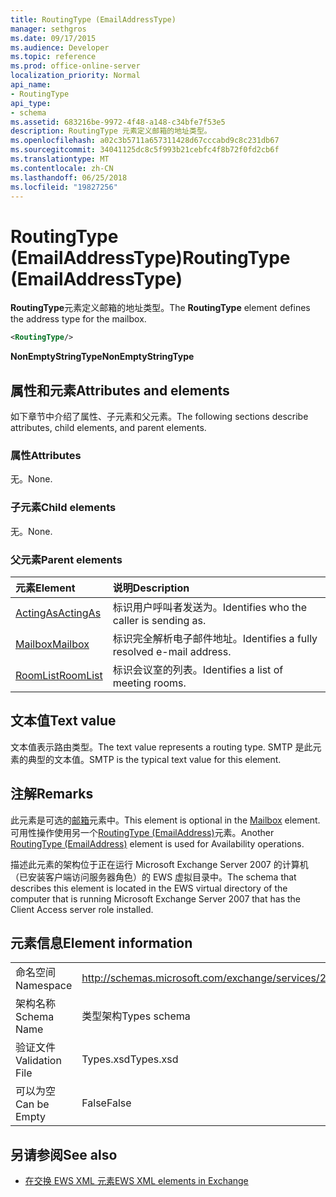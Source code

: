 ```yaml
---
title: RoutingType (EmailAddressType)
manager: sethgros
ms.date: 09/17/2015
ms.audience: Developer
ms.topic: reference
ms.prod: office-online-server
localization_priority: Normal
api_name:
- RoutingType
api_type:
- schema
ms.assetid: 683216be-9972-4f48-a148-c34bfe7f53e5
description: RoutingType 元素定义邮箱的地址类型。
ms.openlocfilehash: a02c3b5711a657311428d67cccabd9c8c231db67
ms.sourcegitcommit: 34041125dc8c5f993b21cebfc4f8b72f0fd2cb6f
ms.translationtype: MT
ms.contentlocale: zh-CN
ms.lasthandoff: 06/25/2018
ms.locfileid: "19827256"
---
```

# <a name="routingtype-emailaddresstype"></a><span data-ttu-id="2e3fe-103">RoutingType (EmailAddressType)</span><span class="sxs-lookup"><span data-stu-id="2e3fe-103">RoutingType (EmailAddressType)</span></span>

<span data-ttu-id="2e3fe-104">**RoutingType**元素定义邮箱的地址类型。</span><span class="sxs-lookup"><span data-stu-id="2e3fe-104">The **RoutingType** element defines the address type for the mailbox.</span></span> 
  
```XML
<RoutingType/>
```

 <span data-ttu-id="2e3fe-105">**NonEmptyStringType**</span><span class="sxs-lookup"><span data-stu-id="2e3fe-105">**NonEmptyStringType**</span></span>
## <a name="attributes-and-elements"></a><span data-ttu-id="2e3fe-106">属性和元素</span><span class="sxs-lookup"><span data-stu-id="2e3fe-106">Attributes and elements</span></span>

<span data-ttu-id="2e3fe-107">如下章节中介绍了属性、子元素和父元素。</span><span class="sxs-lookup"><span data-stu-id="2e3fe-107">The following sections describe attributes, child elements, and parent elements.</span></span>
  
### <a name="attributes"></a><span data-ttu-id="2e3fe-108">属性</span><span class="sxs-lookup"><span data-stu-id="2e3fe-108">Attributes</span></span>

<span data-ttu-id="2e3fe-109">无。</span><span class="sxs-lookup"><span data-stu-id="2e3fe-109">None.</span></span>
  
### <a name="child-elements"></a><span data-ttu-id="2e3fe-110">子元素</span><span class="sxs-lookup"><span data-stu-id="2e3fe-110">Child elements</span></span>

<span data-ttu-id="2e3fe-111">无。</span><span class="sxs-lookup"><span data-stu-id="2e3fe-111">None.</span></span>
  
### <a name="parent-elements"></a><span data-ttu-id="2e3fe-112">父元素</span><span class="sxs-lookup"><span data-stu-id="2e3fe-112">Parent elements</span></span>

|<span data-ttu-id="2e3fe-113">**元素**</span><span class="sxs-lookup"><span data-stu-id="2e3fe-113">**Element**</span></span>|<span data-ttu-id="2e3fe-114">**说明**</span><span class="sxs-lookup"><span data-stu-id="2e3fe-114">**Description**</span></span>|
|:-----|:-----|
|[<span data-ttu-id="2e3fe-115">ActingAs</span><span class="sxs-lookup"><span data-stu-id="2e3fe-115">ActingAs</span></span>](actingas.md) <br/> |<span data-ttu-id="2e3fe-116">标识用户呼叫者发送为。</span><span class="sxs-lookup"><span data-stu-id="2e3fe-116">Identifies who the caller is sending as.</span></span>  <br/> |
|[<span data-ttu-id="2e3fe-117">Mailbox</span><span class="sxs-lookup"><span data-stu-id="2e3fe-117">Mailbox</span></span>](mailbox.md) <br/> |<span data-ttu-id="2e3fe-118">标识完全解析电子邮件地址。</span><span class="sxs-lookup"><span data-stu-id="2e3fe-118">Identifies a fully resolved e-mail address.</span></span>  <br/> |
|[<span data-ttu-id="2e3fe-119">RoomList</span><span class="sxs-lookup"><span data-stu-id="2e3fe-119">RoomList</span></span>](roomlist.md) <br/> |<span data-ttu-id="2e3fe-120">标识会议室的列表。</span><span class="sxs-lookup"><span data-stu-id="2e3fe-120">Identifies a list of meeting rooms.</span></span>  <br/> |
   
## <a name="text-value"></a><span data-ttu-id="2e3fe-121">文本值</span><span class="sxs-lookup"><span data-stu-id="2e3fe-121">Text value</span></span>

<span data-ttu-id="2e3fe-122">文本值表示路由类型。</span><span class="sxs-lookup"><span data-stu-id="2e3fe-122">The text value represents a routing type.</span></span> <span data-ttu-id="2e3fe-123">SMTP 是此元素的典型的文本值。</span><span class="sxs-lookup"><span data-stu-id="2e3fe-123">SMTP is the typical text value for this element.</span></span>
  
## <a name="remarks"></a><span data-ttu-id="2e3fe-124">注解</span><span class="sxs-lookup"><span data-stu-id="2e3fe-124">Remarks</span></span>

<span data-ttu-id="2e3fe-125">此元素是可选的[邮箱](mailbox.md)元素中。</span><span class="sxs-lookup"><span data-stu-id="2e3fe-125">This element is optional in the [Mailbox](mailbox.md) element.</span></span> <span data-ttu-id="2e3fe-126">可用性操作使用另一个[RoutingType (EmailAddress)](routingtype-emailaddress.md)元素。</span><span class="sxs-lookup"><span data-stu-id="2e3fe-126">Another [RoutingType (EmailAddress)](routingtype-emailaddress.md) element is used for Availability operations.</span></span> 
  
<span data-ttu-id="2e3fe-127">描述此元素的架构位于正在运行 Microsoft Exchange Server 2007 的计算机（已安装客户端访问服务器角色）的 EWS 虚拟目录中。</span><span class="sxs-lookup"><span data-stu-id="2e3fe-127">The schema that describes this element is located in the EWS virtual directory of the computer that is running Microsoft Exchange Server 2007 that has the Client Access server role installed.</span></span>
  
## <a name="element-information"></a><span data-ttu-id="2e3fe-128">元素信息</span><span class="sxs-lookup"><span data-stu-id="2e3fe-128">Element information</span></span>

|||
|:-----|:-----|
|<span data-ttu-id="2e3fe-129">命名空间</span><span class="sxs-lookup"><span data-stu-id="2e3fe-129">Namespace</span></span>  <br/> |http://schemas.microsoft.com/exchange/services/2006/types  <br/> |
|<span data-ttu-id="2e3fe-130">架构名称</span><span class="sxs-lookup"><span data-stu-id="2e3fe-130">Schema Name</span></span>  <br/> |<span data-ttu-id="2e3fe-131">类型架构</span><span class="sxs-lookup"><span data-stu-id="2e3fe-131">Types schema</span></span>  <br/> |
|<span data-ttu-id="2e3fe-132">验证文件</span><span class="sxs-lookup"><span data-stu-id="2e3fe-132">Validation File</span></span>  <br/> |<span data-ttu-id="2e3fe-133">Types.xsd</span><span class="sxs-lookup"><span data-stu-id="2e3fe-133">Types.xsd</span></span>  <br/> |
|<span data-ttu-id="2e3fe-134">可以为空</span><span class="sxs-lookup"><span data-stu-id="2e3fe-134">Can be Empty</span></span>  <br/> |<span data-ttu-id="2e3fe-135">False</span><span class="sxs-lookup"><span data-stu-id="2e3fe-135">False</span></span>  <br/> |
   
## <a name="see-also"></a><span data-ttu-id="2e3fe-136">另请参阅</span><span class="sxs-lookup"><span data-stu-id="2e3fe-136">See also</span></span>



- [<span data-ttu-id="2e3fe-137">在交换 EWS XML 元素</span><span class="sxs-lookup"><span data-stu-id="2e3fe-137">EWS XML elements in Exchange</span></span>](ews-xml-elements-in-exchange.md)


